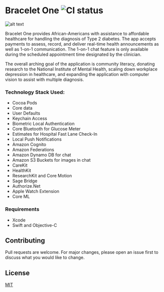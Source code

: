 # Bracelet One ![CI status](https://img.shields.io/badge/build-passing-brightgreen.svg)

![alt text](https://github.com/cosmicarrows/BraceletOneHealth/blob/master/gif1.gif)

Bracelet One provides African-Americans with assistance to affordable healthcare for handling the diagnosis of Type 2 diabetes.  The app accepts payments to assess, record, and deliver real-time health announcements as well as 1-on-1 communication. The 1-on-1 chat feature is only available during the scheduled appointment time designated by the clinician.

The overall arching goal of the application is community literacy, donating research to the National Institute of Mental Health, scaling down workplace depression in healthcare, and expanding the application with computer vision to assist with multiple diagnosis.

### Technology Stack Used:
* Cocoa Pods
* Core data
* User Defaults
* Keychain Access
* Biometric Local Authentication
* Core Bluetooth for Glucose Meter
* Estimates for Hospital Fast Lane Check-In
* Local Push Notifications
* Amazon Cognito
* Amazon Federations
* Amazon Dynamo DB for chat
* Amazon S3 Buckets for images in chat
* CareKit
* HealthKit
* ResearchKit and Core Motion
* Sage Bridge
* Authorize.Net
* Apple Watch Extension
* Core ML

### Requirements
* Xcode
* Swift and Objective-C





## Contributing
Pull requests are welcome. For major changes, please open an issue first to discuss what you would like to change.


## License
[MIT](https://choosealicense.com/licenses/mit/)
